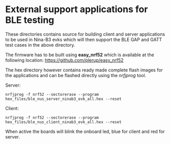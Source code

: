 # External support applications for BLE testing

These directories contains source for building client and server applications to be used in Nina-B3 evks which will then support the BLE GAP and GATT test cases in the above directory.

The firmware has to be built using **easy_nrf52** which is available at the following location: https://github.com/plerup/easy_nrf52

The hex directory however contains ready made complete flash images for the applications and can be flashed directly using the *nrfjprog* tool.

Server:

    nrfjprog -f nrf52 --sectorerase --program hex_files/ble_nus_server_ninab3_evk_all.hex --reset

Client:

    nrfjprog -f nrf52 --sectorerase --program hex_files/ble_nus_client_ninab3_evk_all.hex --reset

When active the boards will blink the onboard led, blue for client and red for server.